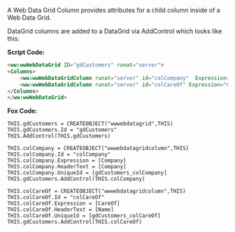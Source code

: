 ﻿A Web Data Grid Column provides attributes for a child column inside of a Web Data Grid.

DataGrid columns are added to a DataGrid via AddControl which looks like this:

**Script Code:**  
```html
<ww:wwWebDataGrid ID="gdCustomers" runat="server">
<Columns>
    <ww:wwWebDataGridColumn runat="server" id="colCompany"  Expression="Company" HeaderText="Company"  />
    <ww:wwWebDataGridColumn runat="server" id="colCareOf" Expression="CareOf" HeaderText="Name"  />
</Columns>
</ww:wwWebDataGrid>
```

**Fox Code:**  
```foxpro
THIS.gdCustomers = CREATEOBJECT("wwwebdatagrid",THIS)
THIS.gdCustomers.Id = "gdCustomers"
THIS.AddControl(THIS.gdCustomers)

THIS.colCompany = CREATEOBJECT("wwwebdatagridcolumn",THIS)
THIS.colCompany.Id = "colCompany"
THIS.colCompany.Expression = [Company]
THIS.colCompany.HeaderText = [Company]
THIS.colCompany.UniqueId = [gdCustomers_colCompany]
THIS.gdCustomers.AddControl(THIS.colCompany)

THIS.colCareOf = CREATEOBJECT("wwwebdatagridcolumn",THIS)
THIS.colCareOf.Id = "colCareOf"
THIS.colCareOf.Expression = [CareOf]
THIS.colCareOf.HeaderText = [Name]
THIS.colCareOf.UniqueId = [gdCustomers_colCareOf]
THIS.gdCustomers.AddControl(THIS.colCareOf)
```